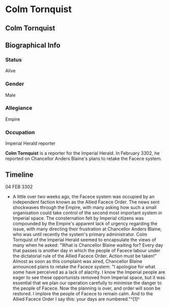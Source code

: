 # Colm Tornquist
## Colm Tornquist

		

## Biographical Info

### Status

Alive

### Gender

Male

### Allegiance

Empire

### Occupation

Imperial Herald reporter

**Colm Tornquist** is a reporter for the Imperial Herald. In February 3302, he reported on Chancellor Anders Blaine's plans to retake the Facece system.

## Timeline

04 FEB 3302

- A little over two weeks ago, the Facece system was occupied by an independent faction known as the Allied Facece Order. The news sent shockwaves through the Empire, with many asking how such a small organisation could take control of the second most important system in Imperial space. The consternation felt by Imperial citizens was compounded by the Empire's apparent lack of urgency regarding the issue, with many directing their frustration at Chancellor Anders Blaine, who was until recently the system's primary administrator. Colm Tornquist of the Imperial Herald seemed to encapsulate the views of many when he asked: "What is Chancellor Blaine waiting for? Every day that passes is another day in which the people of Facece labour under the dictatorial rule of the Allied Facece Order. Action must be taken!" Almost as soon as this complaint was aired, Chancellor Blaine announced plans to retake the Facece system: "I apologise for what some have perceived as a lack of alacrity. I know the Imperial people are eager to see these opportunists removed from Imperial space, but it was essential that we plan our operation carefully to minimise the danger to the people of Facece. Now the planning is over, and order will soon be restored. I implore the people of Facece to remain calm. And to the Allied Facece Order I say this: your days are numbered."^[1]^
